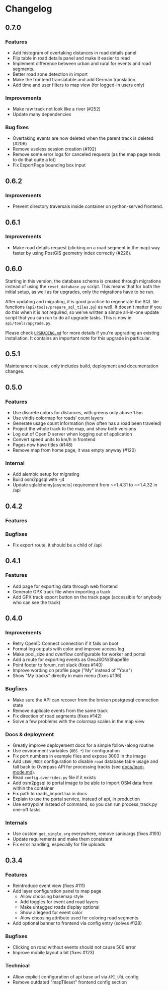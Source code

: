 # Changelog

## 0.7.0

### Features

* Add histogram of overtaking distances in road details panel
* Flip table in road details panel and make it easier to read
* Implement difference between urban and rural for events and road segments.
* Better road zone detection in import
* Make the frontend translatable and add German translation
* Add time and user filters to map view (for logged-in users only)

### Improvements

* Make raw track not look like a river (#252)
* Update many dependencies

### Bug fixes

* Overtaking events are now deleted when the parent track is deleted (#206)
* Remove useless session creation (#192)
* Remove some error logs for canceled requests (as the map page tends to do that quite a lot)
* Fix ExportPage bounding box input


## 0.6.2

### Improvements

* Prevent directory traversals inside container on python-served frontend.

## 0.6.1

### Improvements

* Make road details request (clicking on a road segment in the map) way faster
  by using PostGIS geometry index correctly (#226).

## 0.6.0

Starting in this version, the database schema is created through migrations
instead of using the `reset_database.py` script. This means that for both the
initial setup, as well as for upgrades, only the migrations have to be run.

After updating and migrating, it is good practice to regenerate the SQL tile
functions (`api/tools/prepare_sql_tiles.py`) as well. It doesn't matter if you
do this when it is not required, so we've written a simple all-in-one update
script that you can run to do all upgrade tasks. This is now in
`api/tools/upgrade.py`.

Please check [`UPGRADING.md`](./UPGRADING.md) for more details if you're
upgrading an existing installation. It contains an important note for this
upgrade in particular.

## 0.5.1

Maintenance release, only includes build, deployment and documentation changes.

## 0.5.0

### Features

* Use discrete colors for distances, with greens only above 1.5m
* Use viridis colormap for roads' count layers
* Generate usage count information (how often has a road been traveled)
* Project the whole track to the map, and show both versions
* Log out of OpenID server when logging out of application
* Convert speed units to km/h in frontend
* Pages now have titles (#148)
* Remove map from home page, it was empty anyway (#120)

### Internal

* Add alembic setup for migrating
* Build osm2pgsql with -j4
* Update sqlalchemy[asyncio] requirement from ~=1.4.31 to ~=1.4.32 in /api

## 0.4.2

### Features

### Bugfixes

* Fix export route, it should be a child of /api 

## 0.4.1

### Features

* Add page for exporting data through web frontend
* Generate GPX track file when importing a track
* Add GPX track export button on the track page (accessible for anybody who can
  see the track)

## 0.4.0

### Improvements

* Retry OpenID Connect connection if it fails on boot
* Format log outputs with color and improve access log
* Make pool_size and overflow configurable for worker and portal
* Add a route for exporting events as GeoJSON/Shapefile
* Point footer to forum, not slack (fixes #140)
* Improve wording on profile page ("My" instead of "Your")
* Show "My tracks" directly in main menu (fixes #136)

### Bugfixes

* Make sure the API can recover from the broken postgresql connection state
* Remove duplicate events from the same track
* Fix direction of road segments (fixes #142)
* Solve a few problems with the colormap scales in the map view 

### Docs & deployment

* Greatly improve deployement docs for a simple follow-along routine
* Use environment variables (`OBS_*`) for configuration
* Fix port numbers in example files and expose 3000 in the image
* Add `LEAN_MODE` configuration to disable `road` database table usage and fall
  back to Overpass API for processing tracks (see
  [docs/lean-mode.md](docs/lean-mode.md)).
* Read `config.overrides.py` file if it exists
* Add osm2pgsql to portal image to be able to import OSM data from within the
  container
* Fix path to roads_import.lua in docs
* Explain to use the portal service, instead of api, in production
* Use entrypoint instead of command, so you can run process_track.py one-off tasks

### Internals

* Use custom `get_single_arg` everywhere, remove sanicargs (fixes #193)
* Update requirements and make them consistent
* Fix error handling, especially for file uploads
 

## 0.3.4

### Features

* Reintroduce event view (fixes #111)
* Add layer configuration panel to map page
  - Allow choosing basemap style
  - Add toggles for event and road layers
  - Make untagged roads display optional
  - Show a legend for event color
  - Alow choosing attribute used for coloring road segments
* Add optional banner to frontend via config entry (solves #128)

### Bugfixes

* Clicking on road without events should not cause 500 error
* Improve mobile layout a bit (fixes #123)

### Technical

* Allow explicit configuration of api base url via `API_URL` config
* Remove outdated "mapTileset" frontend config section
